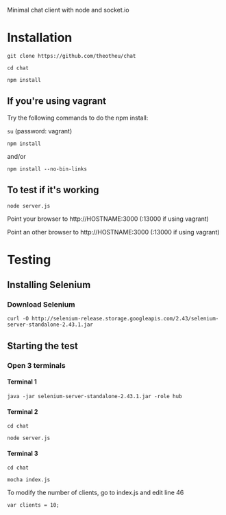 Minimal chat client with node and socket.io

# Installation

```git clone https://github.com/theotheu/chat```

```cd chat```

```npm install```

## If you're using vagrant
Try the following commands to do the npm install:

```su``` (password: vagrant)

```npm install```

and/or

```npm install --no-bin-links```

## To test if it's working
```node server.js```

Point your browser to http://HOSTNAME:3000 (:13000 if using vagrant)

Point an other browser to http://HOSTNAME:3000 (:13000 if using vagrant)

# Testing

## Installing Selenium
### Download Selenium
```curl -O http://selenium-release.storage.googleapis.com/2.43/selenium-server-standalone-2.43.1.jar```

## Starting the test
### Open 3 terminals
#### Terminal 1
```java -jar selenium-server-standalone-2.43.1.jar -role hub```
#### Terminal 2
```cd chat```

```node server.js```
#### Terminal 3
```cd chat```

```mocha index.js```

To modify the number of clients, go to index.js and edit line 46

```var clients = 10;```
